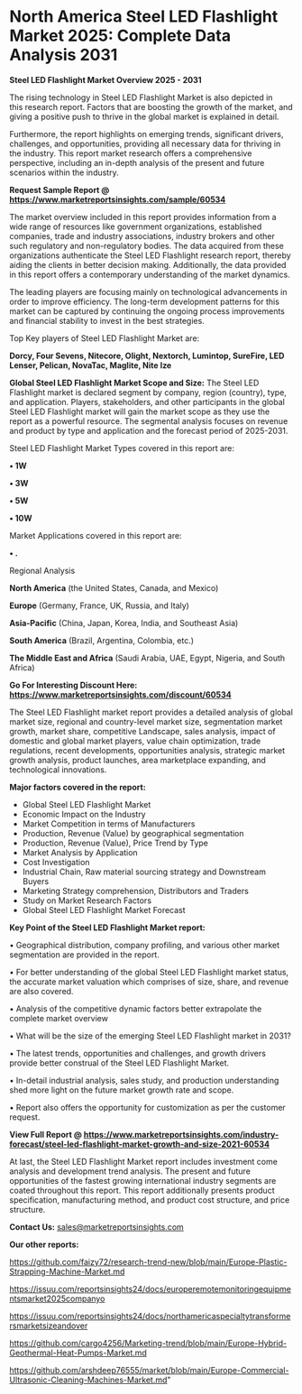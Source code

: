 # North America Steel LED Flashlight Market 2025: Complete Data Analysis 2031

<Strong> Steel LED Flashlight Market Overview 2025 - 2031</strong>

The rising technology in Steel LED Flashlight Market is also depicted in this research report. Factors that are boosting the growth of the market, and giving a positive push to thrive in the global market is explained in detail.

Furthermore, the report highlights on emerging trends, significant drivers, challenges, and opportunities, providing all necessary data for thriving in the industry. This report market research offers a comprehensive perspective, including an in-depth analysis of the present and future scenarios within the industry.

<strong>Request Sample Report @ <a href=https://www.marketreportsinsights.com/sample/60534>https://www.marketreportsinsights.com/sample/60534</a></strong>

The market overview included in this report provides information from a wide range of resources like government organizations, established companies, trade and industry associations, industry brokers and other such regulatory and non-regulatory bodies. The data acquired from these organizations authenticate the Steel LED Flashlight research report, thereby aiding the clients in better decision making. Additionally, the data provided in this report offers a contemporary understanding of the market dynamics.

The leading players are focusing mainly on technological advancements in order to improve efficiency. The long-term development patterns for this market can be captured by continuing the ongoing process improvements and financial stability to invest in the best strategies.

Top Key players of Steel LED Flashlight Market are:

<strong>Dorcy, Four Sevens, Nitecore, Olight, Nextorch, Lumintop, SureFire, LED Lenser, Pelican, NovaTac, Maglite, Nite Ize</strong>

<strong><b>Global Steel LED Flashlight Market Scope and Size:</b></strong>
The Steel LED Flashlight market is declared segment by company, region (country), type, and application. Players, stakeholders, and other participants in the global Steel LED Flashlight market will gain the market scope as they use the report as a powerful resource. The segmental analysis focuses on revenue and product by type and application and the forecast period of 2025-2031.

Steel LED Flashlight Market Types covered in this report are:

<strong>• 1W

• 3W

• 5W

• 10W</strong>

Market Applications covered in this report are:

<strong>• .</strong> 

Regional Analysis

<strong>North America</strong> (the United States, Canada, and Mexico)

<strong>Europe</strong> (Germany, France, UK, Russia, and Italy)

<strong>Asia-Pacific</strong> (China, Japan, Korea, India, and Southeast Asia)

<strong>South America</strong> (Brazil, Argentina, Colombia, etc.)

<strong>The Middle East and Africa</strong> (Saudi Arabia, UAE, Egypt, Nigeria, and South Africa)

<strong>Go For Interesting Discount Here: <a href=https://www.marketreportsinsights.com/discount/60534>https://www.marketreportsinsights.com/discount/60534</a></strong>

The Steel LED Flashlight market report provides a detailed analysis of global market size, regional and country-level market size, segmentation market growth, market share, competitive Landscape, sales analysis, impact of domestic and global market players, value chain optimization, trade regulations, recent developments, opportunities analysis, strategic market growth analysis, product launches, area marketplace expanding, and technological innovations.

<strong><b>Major factors covered in the report:</b></strong>
<ul>
  <li>Global Steel LED Flashlight Market </li>
  <li>Economic Impact on the Industry</li>
  <li>Market Competition in terms of Manufacturers</li>
  <li>Production, Revenue (Value) by geographical segmentation</li>
  <li>Production, Revenue (Value), Price Trend by Type</li>
  <li>Market Analysis by Application</li>
  <li>Cost Investigation</li>
  <li>Industrial Chain, Raw material sourcing strategy and Downstream Buyers</li>
  <li>Marketing Strategy comprehension, Distributors and Traders</li>
  <li>Study on Market Research Factors</li>
  <li>Global Steel LED Flashlight Market Forecast</li>
</ul>

<strong><b>Key Point of the Steel LED Flashlight Market report:</b></strong>

• Geographical distribution, company profiling, and various other market segmentation are provided in the report.

• For better understanding of the global Steel LED Flashlight market status, the accurate market valuation which comprises of size, share, and revenue are also covered.

• Analysis of the competitive dynamic factors better extrapolate the complete market overview

• What will be the size of the emerging Steel LED Flashlight market in 2031?

• The latest trends, opportunities and challenges, and growth drivers provide better construal of the Steel LED Flashlight Market.

• In-detail industrial analysis, sales study, and production understanding shed more light on the future market growth rate and scope.

• Report also offers the opportunity for customization as per the customer request.

<strong><b>View Full Report @ <a href=https://www.marketreportsinsights.com/industry-forecast/steel-led-flashlight-market-growth-and-size-2021-60534>https://www.marketreportsinsights.com/industry-forecast/steel-led-flashlight-market-growth-and-size-2021-60534</a></b></strong>


At last, the Steel LED Flashlight Market report includes investment come analysis and development trend analysis. The present and future opportunities of the fastest growing international industry segments are coated throughout this report. This report additionally presents product specification, manufacturing method, and product cost structure, and price structure.

<strong>Contact Us:</strong>
sales@marketreportsinsights.com

<strong>Our other reports:</strong>

<a href=https://github.com/faizy72/research-trend-new/blob/main/Europe-Plastic-Strapping-Machine-Market.md>https://github.com/faizy72/research-trend-new/blob/main/Europe-Plastic-Strapping-Machine-Market.md</a>

<a href=https://issuu.com/reportsinsights24/docs/europeremotemonitoringequipmentsmarket2025companyo>https://issuu.com/reportsinsights24/docs/europeremotemonitoringequipmentsmarket2025companyo</a>

<a href=https://issuu.com/reportsinsights24/docs/northamericaspecialtytransformersmarketsizeandover>https://issuu.com/reportsinsights24/docs/northamericaspecialtytransformersmarketsizeandover</a>

<a href=https://github.com/cargo4256/Marketing-trend/blob/main/Europe-Hybrid-Geothermal-Heat-Pumps-Market.md>https://github.com/cargo4256/Marketing-trend/blob/main/Europe-Hybrid-Geothermal-Heat-Pumps-Market.md</a>

<a href=https://github.com/arshdeep76555/market/blob/main/Europe-Commercial-Ultrasonic-Cleaning-Machines-Market.md>https://github.com/arshdeep76555/market/blob/main/Europe-Commercial-Ultrasonic-Cleaning-Machines-Market.md</a>"
